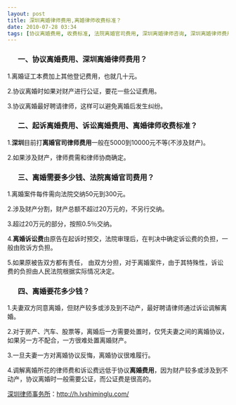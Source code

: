 ```yaml
---
layout: post
title: 深圳离婚律师费用,离婚律师收费标准？
date: 2010-07-28 03:34
tags: [协议离婚费用, 收费标准, 法院离婚官司费用, 深圳离婚律师咨询, 深圳离婚律师费用, 离婚案件律师费, 离婚要多少钱, 离婚要花多少钱, 离婚诉讼律师费, 诉讼离婚费用, 起诉离婚费用, 起诉离婚需要多少钱]
---
```

<ol>
<h3>一、协议离婚费用、深圳离婚律师费用？</h3>
</ol>
1.离婚证工本费加上其他登记费用，也就几十元。

2.协议离婚时如果对财产进行公证，要花一些公证费用。

3.协议离婚最好聘请律师，这样可以避免离婚后发生纠纷。
<ol>
<h3>二、起诉离婚费用、诉讼离婚费用、离婚律师收费标准？</h3>
</ol>
1.<strong>深圳</strong>目前打<strong>离婚官司律师费用</strong>一般在5000到10000元不等(不涉及财产)。

2.如果涉及财产，律师费需和律师协商确定。
<ol>
<h3>三、离婚需要多少钱、法院离婚官司费用？</h3>
</ol>
1.离婚案件每件需向法院交纳50元到300元。

2.涉及财产分割，财产总额不超过20万元的，不另行交纳。

3.超过20万元的部分，按照0.5％交纳。

4.<strong>离婚诉讼费</strong>由原告在起诉时预交，法院审理后，在判决中确定诉讼费的负担，一般由败诉方负担。

5.如果原被告双方都有责任， 由双方分担，对于离婚案件，由于其特殊性，诉讼费的负担由人民法院根据实际情况决定。
<ol>
<h3>四、离婚要花多少钱？</h3>
</ol>
1.夫妻双方同意离婚，但财产较多或涉及到不动产，最好聘请律师通过诉讼调解离婚。

2.对于房产、汽车、股票等，离婚后一方需要处置时，仅凭夫妻之间的离婚协议，如果另一方不配合，一方很难处置离婚财产。

3.一旦夫妻一方对离婚协议反悔，离婚协议很难履行。

4.调解离婚所花的律师费和诉讼费远低于协议<strong>离婚费用</strong>，因为财产较多或涉及到不动产，协议离婚时一般需要公证，而公证费是很高的。

<a href="http://h.lvshiminglu.com/">深圳律师事务所</a>：<a href="http://h.lvshiminglu.com/">http://h.lvshiminglu.com/</a>

